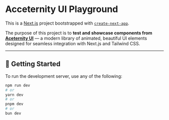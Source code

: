 # Acceternity UI Playground

This is a [Next.js](https://nextjs.org) project bootstrapped with [`create-next-app`](https://nextjs.org/docs/app/api-reference/cli/create-next-app).

The purpose of this project is to **test and showcase components from [Aceternity UI](https://ui.aceternity.com)** — a modern library of animated, beautiful UI elements designed for seamless integration with Next.js and Tailwind CSS.  

---

## 🚀 Getting Started

To run the development server, use any of the following:

```bash
npm run dev
# or
yarn dev
# or
pnpm dev
# or
bun dev
